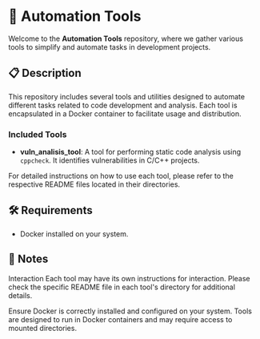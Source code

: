 # 🚀 Automation Tools

Welcome to the **Automation Tools** repository, where we gather various tools to simplify and automate tasks in development projects.

## 📋 Description

This repository includes several tools and utilities designed to automate different tasks related to code development and analysis. Each tool is encapsulated in a Docker container to facilitate usage and distribution.

### Included Tools

- **vuln_analisis_tool**: A tool for performing static code analysis using `cppcheck`. It identifies vulnerabilities in C/C++ projects.

For detailed instructions on how to use each tool, please refer to the respective README files located in their directories.

## 🛠 Requirements

- Docker installed on your system.

## 📌 Notes
Interaction
Each tool may have its own instructions for interaction. Please check the specific README file in each tool's directory for additional details.

Ensure Docker is correctly installed and configured on your system.
Tools are designed to run in Docker containers and may require access to mounted directories.
